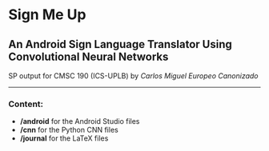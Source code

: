 # Sign Me Up

## An Android Sign Language Translator Using Convolutional Neural Networks

SP output for CMSC 190 (ICS-UPLB) by *Carlos Miguel Europeo Canonizado*

___

### Content:

* **/android** for the Android Studio files
* **/cnn** for the Python CNN files
* **/journal** for the LaTeX files